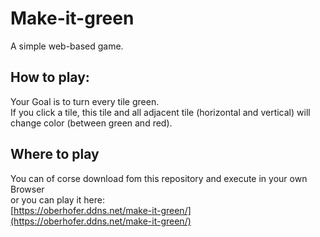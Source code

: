# Make-it-green
A simple web-based game.
## How to play:
Your Goal is to turn every tile green.  
If you click a tile, this tile and all adjacent tile (horizontal and vertical) will change color (between green and red).
## Where to play
You can of corse download fom this repository and execute in your own Browser  
or you can play it here:  
[https://oberhofer.ddns.net/make-it-green/](https://oberhofer.ddns.net/make-it-green/)
